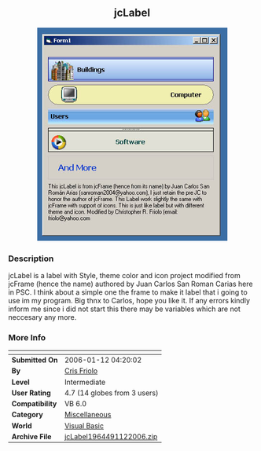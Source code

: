 ﻿<div align="center">

## jcLabel

<img src="PIC2006112414152696.jpg">
</div>

### Description

jcLabel is a label with Style, theme color and icon project modified from jcFrame (hence the name) authored by Juan Carlos San Roman Carias here in PSC. I think about a simple one the frame to make it label that i going to use im my program. Big thnx to Carlos, hope you like it. If any errors kindly inform me since i did not start this there may be variables which are not neccesary any more.
 
### More Info
 


<span>             |<span>
---                |---
**Submitted On**   |2006-01-12 04:20:02
**By**             |[Cris Friolo](https://github.com/Planet-Source-Code/PSCIndex/blob/master/ByAuthor/cris-friolo.md)
**Level**          |Intermediate
**User Rating**    |4.7 (14 globes from 3 users)
**Compatibility**  |VB 6\.0
**Category**       |[Miscellaneous](https://github.com/Planet-Source-Code/PSCIndex/blob/master/ByCategory/miscellaneous__1-1.md)
**World**          |[Visual Basic](https://github.com/Planet-Source-Code/PSCIndex/blob/master/ByWorld/visual-basic.md)
**Archive File**   |[jcLabel1964491122006\.zip](https://github.com/Planet-Source-Code/cris-friolo-jclabel__1-64014/archive/master.zip)








